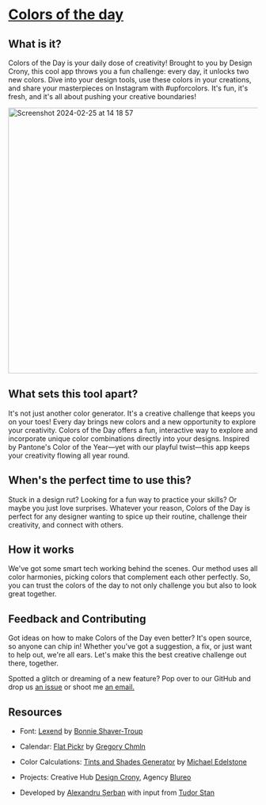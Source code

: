 <h1><a href="colors.designcrony.com">Colors of the day</a></h1>

<h2>What is it?</h2>

Colors of the Day is your daily dose of creativity! Brought to you by Design Crony, this cool app throws you a fun challenge: every day, it unlocks two new colors. Dive into your design tools, use these colors in your creations, and share your masterpieces on Instagram with #upforcolors. It's fun, it's fresh, and it's all about pushing your creative boundaries!

<img width="536" alt="Screenshot 2024-02-25 at 14 18 57" src="https://github.com/theserban/colors-of-the-day/assets/134176220/bc6eaf1d-ec55-4fc2-b61a-d93e5c227b71">

<h2>What sets this tool apart?</h2>
It's not just another color generator. It's a creative challenge that keeps you on your toes! Every day brings new colors and a new opportunity to explore your creativity. Colors of the Day offers a fun, interactive way to explore and incorporate unique color combinations directly into your designs. Inspired by Pantone's Color of the Year—yet with our playful twist—this app keeps your creativity flowing all year round.

<h2>When's the perfect time to use this?</h2>
Stuck in a design rut? Looking for a fun way to practice your skills? Or maybe you just love surprises. Whatever your reason, Colors of the Day is perfect for any designer wanting to spice up their routine, challenge their creativity, and connect with others.

<h2>How it works</h2>
We've got some smart tech working behind the scenes. Our method uses all color harmonies, picking colors that complement each other perfectly. So, you can trust the colors of the day to not only challenge you but also to look great together.

<h2>Feedback and Contributing</h2>
Got ideas on how to make Colors of the Day even better? It's open source, so anyone can chip in! Whether you've got a suggestion, a fix, or just want to help out, we're all ears. Let's make this the best creative challenge out there, together.

Spotted a glitch or dreaming of a new feature? Pop over to our GitHub and drop us <a href="https://github.com/theserban/colors-of-the-day/issues/new">an issue</a> or shoot me <a href="mailto:alexandru@theserban.com">an email.</a>

<h2>Resources</h2>

- Font: <a href="lexend.com">Lexend</a> by <a href="https://www.linkedin.com/in/bonnie-shaver-troup-edd-b3386816/">Bonnie Shaver-Troup</a>

- Calendar: <a href="https://flatpickr.js.org/">Flat Pickr</a> by <a href="https://github.com/chmln/">Gregory Chmln</a>

- Color Calculations: <a href="https://maketintsandshades.com/">Tints and Shades Generator</a> by <a href="https://michaeledelstone.com/">Michael Edelstone</a>

- Projects: Creative Hub <a href="designcrony.com">Design Crony</a>, Agency <a href="blureo.com">Blureo</a> 

- Developed by <a href="theserban.com">Alexandru Șerban</a> with input from <a href="https://www.linkedin.com/in/tudorcelstan/)">Tudor Stan</a>
